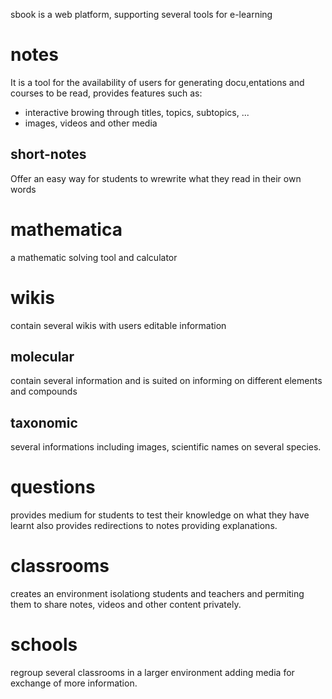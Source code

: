 sbook is a web platform, supporting several tools for e-learning

notes
=====
It is a tool for the availability of users for generating docu,entations and courses
to be read, provides features such as:
- interactive browing through titles, topics, subtopics, ...
- images, videos and other media

short-notes
-----------
Offer an easy way for students to wrewrite what they read in their own words

mathematica
===========
a mathematic solving tool and calculator

wikis
=====

contain several wikis with users editable information

molecular
---------

contain several information and is suited on informing on different elements and compounds

taxonomic
------------
several informations including images, scientific names
on several species.

questions
==========
provides medium for students to test their knowledge on what they have learnt
also provides redirections to notes providing explanations.

classrooms
==========

creates an environment isolationg students and teachers and permiting them to share
notes, videos and other content privately.

schools
=======

regroup several classrooms in a larger environment adding media for exchange of more information.


